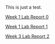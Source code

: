 This is just a test.

[Week 1 Lab Report 0](/cse15l-lab-reports/lab-report-1-week-0.html)

[Week 1 Lab Report 1](/cse15l-lab-reports/week-1-lab-report.html)

[Week 3 Lab Report 2](/cse15l-lab-reports/week-3-lab-report-2.html)

